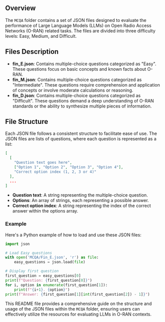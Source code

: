 ## Overview

The `MCQA` folder contains a set of JSON files designed to evaluate the performance of Large Language Models (LLMs) on Open Radio Access Networks (O-RAN) related tasks. The files are divided into three difficulty levels: Easy, Medium, and Difficult.

## Files Description

- **fin_E.json**: Contains multiple-choice questions categorized as "Easy". These questions focus on basic concepts and known facts about O-RAN.
- **fin_M.json**: Contains multiple-choice questions categorized as "Intermediate". These questions require comprehension and application of concepts or involve moderate calculations or reasoning.
- **fin_D.json**: Contains multiple-choice questions categorized as "Difficult". These questions demand a deep understanding of O-RAN standards or the ability to synthesize multiple pieces of information.

## File Structure

Each JSON file follows a consistent structure to facilitate ease of use. The JSON files are lists of questions, where each question is represented as a list:

```json
[
  [
    "Question text goes here",
    ["Option 1", "Option 2", "Option 3", "Option 4"],
    "Correct option index (1, 2, 3 or 4)"
  ],
  ...
]
```

- **Question text**: A string representing the multiple-choice question.
- **Options**: An array of strings, each representing a possible answer.
- **Correct option index**: A string representing the index of the correct answer within the options array.


### Example

Here's a Python example of how to load and use these JSON files:

```python
import json

# Load Easy questions
with open('MCQA/Fin_E.json', 'r') as file:
    easy_questions = json.load(file)

# Display first question
first_question = easy_questions[0]
print(f"Question: {first_question[0]}")
for i, option in enumerate(first_question[1]):
    print(f"{i+1}. {option}")
print(f"Answer: {first_question[1][int(first_question[2]) - 1]}")
```

This README file provides a comprehensive guide on the structure and usage of the JSON files within the `MCQA` folder, ensuring users can effectively utilize the resources for evaluating LLMs in O-RAN contexts.
